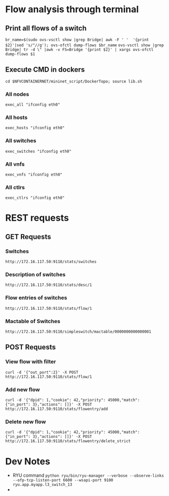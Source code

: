 # Flow analysis through terminal
## Print all flows of a switch
`br_name=$(sudo ovs-vsctl show |grep Bridge| awk -F ' '  '{print $2}'|sed 's/"//g'); ovs-ofctl dump-flows $br_name`
`ovs-vsctl show |grep Bridge| tr -d \" |awk -v FS=Bridge '{print $2}' | xargs ovs-ofctl dump-flows $1`
## Execute CMD in dockers
`cd $NFVCONTAINERNET/mininet_script/DockerTopo; source lib.sh`
### All nodes
`exec_all "ifconfig eth0"`
### All hosts
`exec_hosts "ifconfig eth0"`
### All switches
`exec_switches "ifconfig eth0"`
### All vnfs
`exec_vnfs "ifconfig eth0"`
### All ctlrs
`exec_ctlrs "ifconfig eth0"`

# REST requests
## GET Requests
### Switches
`http://172.16.117.50:9110/stats/switches`
### Description of switches
`http://172.16.117.50:9110/stats/desc/1`
### Flow entries of switches
`http://172.16.117.50:9110/stats/flow/1`
### Mactable of Switches
`http://172.16.117.50:9110/simpleswitch/mactable/0000000000000001`

## POST Requests
### View flow with filter
`curl -d '{"out_port":2}' -X POST http://172.16.117.50:9110/stats/flow/1`
### Add new flow
`curl -d '{"dpid": 1,"cookie": 42,"priority": 45000,"match": {"in_port": 3},"actions": []}' -X POST http://172.16.117.50:9110/stats/flowentry/add`
### Delete new flow
`curl -d '{"dpid": 1,"cookie": 42,"priority": 45000,"match": {"in_port": 3},"actions": []}' -X POST http://172.16.117.50:9110/stats/flowentry/delete_strict`



# Dev Notes
* RYU command 
	`python ryu/bin/ryu-manager --verbose --observe-links --ofp-tcp-listen-port 6600 --wsapi-port 9100 ryu.app.myapp.l3_switch_13`
* 